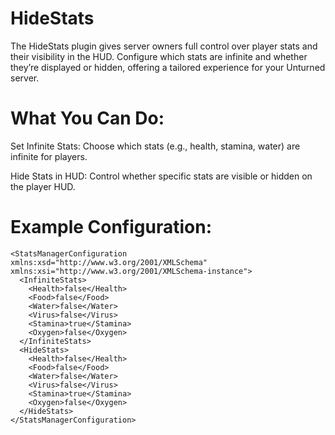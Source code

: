 # HideStats
The HideStats plugin gives server owners full control over player stats and their visibility in the HUD. Configure which stats are infinite and whether they’re displayed or hidden, offering a tailored experience for your Unturned server.

# What You Can Do:
Set Infinite Stats: Choose which stats (e.g., health, stamina, water) are infinite for players.

Hide Stats in HUD: Control whether specific stats are visible or hidden on the player HUD.

# Example Configuration:
```
<StatsManagerConfiguration xmlns:xsd="http://www.w3.org/2001/XMLSchema" xmlns:xsi="http://www.w3.org/2001/XMLSchema-instance">
  <InfiniteStats>
    <Health>false</Health>
    <Food>false</Food>
    <Water>false</Water>
    <Virus>false</Virus>
    <Stamina>true</Stamina>
    <Oxygen>false</Oxygen>
  </InfiniteStats>
  <HideStats>
    <Health>false</Health>
    <Food>false</Food>
    <Water>false</Water>
    <Virus>false</Virus>
    <Stamina>true</Stamina>
    <Oxygen>false</Oxygen>
  </HideStats>
</StatsManagerConfiguration>
```

